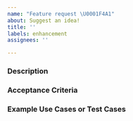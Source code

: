```yaml
---
name: "Feature request \U0001F4A1"
about: Suggest an idea!
title: ''
labels: enhancement
assignees: ''

---
```


### Description


### Acceptance Criteria <!-- Requirements, desired behavior, etc. -->


### Example Use Cases or Test Cases
